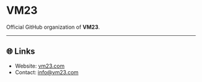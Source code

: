# VM23

Official GitHub organization of **VM23**.

---

## 🌐 Links
- Website: [vm23.com](https://vm23.com)  
- Contact: [info@vm23.com](mailto:info@vm23.com)

